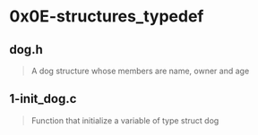 # 0x0E-structures_typedef

## dog.h
> A dog structure whose members are name, owner and age

## 1-init_dog.c
> Function that initialize a variable of type struct dog
